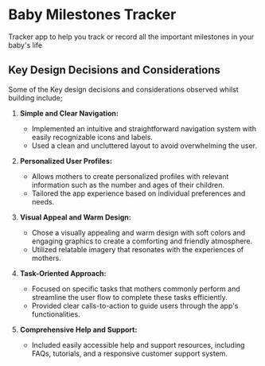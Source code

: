 
# Baby Milestones Tracker
Tracker app to help you track or record all the important milestones in your baby's life


## Key Design Decisions and Considerations

Some of the Key design decisions and considerations observed whilst building include;

1. **Simple and Clear Navigation:**
   - Implemented an intuitive and straightforward navigation system with easily recognizable icons and labels.
   - Used a clean and uncluttered layout to avoid overwhelming the user.

2. **Personalized User Profiles:**
   - Allows mothers to create personalized profiles with relevant information such as the number and ages of their children.
   - Tailored the app experience based on individual preferences and needs.

3. **Visual Appeal and Warm Design:**
   - Chose a visually appealing and warm design with soft colors and engaging graphics to create a comforting and friendly atmosphere.
   - Utilized relatable imagery that resonates with the experiences of mothers.

4. **Task-Oriented Approach:**
   - Focused on specific tasks that mothers commonly perform and streamline the user flow to complete these tasks efficiently.
   - Provided clear calls-to-action to guide users through the app's functionalities.
   
5. **Comprehensive Help and Support:**
    - Included easily accessible help and support resources, including FAQs, tutorials, and a responsive customer support system.
  


